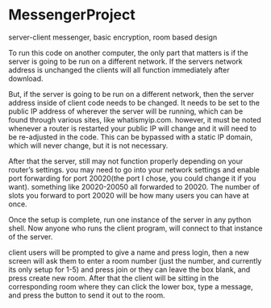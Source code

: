 # MessengerProject
server-client messenger, basic encryption, room based design

To run this code on another computer, the only part that matters is if the server is going to be run on a different network. 
If the servers network address is unchanged the clients will all function immediately after download.

But, if the server is going to be run on a different network, then the server address inside of client code needs to be changed.
It needs to be set to the public IP address of wherever the server will be running, which can be found through various sites, like whatismyip.com.
however, it must be noted whenever a router is restarted your public IP will change and it will need to be re-adjusted in the code. 
This can be bypassed with a static IP domain, which will never change, but it is not necessary. 

After that the server, still may not function properly depending on your router’s settings.
you may need to go into your network settings and enable port forwarding for port 20020(the port I chose, you could change it if you want).
something like 20020-20050 all forwarded to 20020. The number of slots you forward to port 20020 will be how many users you can have at once.
 
Once the setup is complete, run one instance of the server in any python shell.
Now anyone who runs the client program, will connect to that instance of the server.

client users will be prompted to give a name and press login,
then a new screen will ask them to enter a room number (just the number, and currently its only setup for 1-5) and press join or they can leave the box blank, and press create new room.
After that the client will be sitting in the corresponding room where they can click the lower box, type a message, and press the button to send it out to the room.
